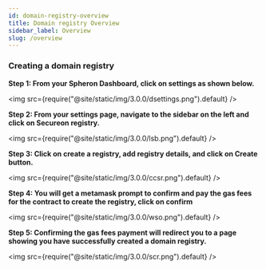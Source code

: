 ```yaml
---
id: domain-registry-overview
title: Domain registry Overview
sidebar_label: Overview
slug: /overview
---
```


### Creating a domain registry

<strong>
    Step 1: From your Spheron Dashboard, click on settings as shown below.
</strong>

<img src={require("@site/static/img/3.0.0/dsettings.png").default} />

<strong>
    Step 2: From your settings page, navigate to the sidebar on the left and click on  Secureon registry.
</strong>

<img src={require("@site/static/img/3.0.0/lsb.png").default} />

<strong>
    Step 3: Click on create a registry, add registry details, and click on Create button.
</strong>

<img src={require("@site/static/img/3.0.0/ccsr.png").default} />

<strong>
    Step 4: You will get a metamask prompt to confirm and pay the gas fees for the contract to create the registry, click on confirm
</strong>

<img src={require("@site/static/img/3.0.0/wso.png").default} />

<strong>
    Step 5: Confirming the gas fees payment will redirect you to a page showing you have successfully created a domain registry.
</strong>

<img src={require("@site/static/img/3.0.0/scr.png").default} />
